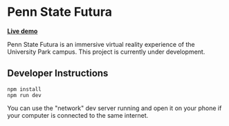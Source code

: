 # Penn State Futura

**[Live demo](https://psu-futura.vercel.app/)**

Penn State Futura is an immersive virtual reality experience of the University Park campus. This project is currently under development.

<!-- ![Home page screenshot](public/social/screenshot.png?raw=true "Home page screenshot") -->

## Developer Instructions

```
npm install
npm run dev
```

You can use the "network" dev server running and open it on your phone if your computer is connected to the same internet.
